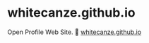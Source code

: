 # whitecanze.github.io
Open Profile Web Site. 🚀 [whitecanze.github.io](https://whitecanze.github.io)
